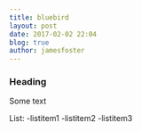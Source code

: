 ```yaml
---
title: bluebird
layout: post
date: 2017-02-02 22:04
blog: true
author: jamesfoster
---
```


### Heading

Some text

List:
  -listitem1
  -listitem2
  -listitem3
